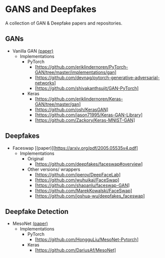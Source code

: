 # GANS and Deepfakes

A collection of GAN & Deepfake papers and repositories. 

## GANs
- Vanilla GAN [(paper)](https://arxiv.org/abs/1406.2661)
    * Implementations
        * PyTorch 
            * [https://github.com/eriklindernoren/PyTorch-GAN/tree/master/implementations/gan]
            * [https://github.com/devnag/pytorch-generative-adversarial-networks]
            * [https://github.com/shivakanthsujit/GAN-PyTorch]
        * Keras
            * [https://github.com/eriklindernoren/Keras-GAN/tree/master/gan]
            * [https://github.com/osh/KerasGAN]
            * [https://github.com/jason71995/Keras-GAN-Library]
            * [https://github.com/Zackory/Keras-MNIST-GAN]

## Deepfakes
- Faceswap [(paper)][https://arxiv.org/pdf/2005.05535v4.pdf]
    * Implementations
        * Original 
            * [https://github.com/deepfakes/faceswap#overview]
        * Other versions/ wrappers
            * [https://github.com/iperov/DeepFaceLab]
            * [https://github.com/wuhuikai/FaceSwap]
            * [https://github.com/shaoanlu/faceswap-GAN]
            * [https://github.com/MarekKowalski/FaceSwap]
            * [https://github.com/joshua-wu/deepfakes_faceswap]

## Deepfake Detection
- MesoNet [(paper)](https://arxiv.org/abs/1809.00888)
    * Implementations
        * PyTorch
            * [https://github.com/HongguLiu/MesoNet-Pytorch]
        * Keras
            * [https://github.com/DariusAf/MesoNet]

